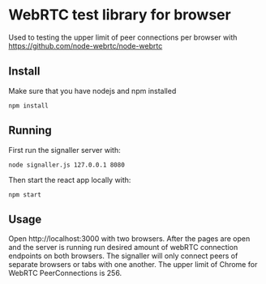 # WebRTC test library for browser

Used to testing the upper limit of peer connections per browser with https://github.com/node-webrtc/node-webrtc

## Install

Make sure that you have nodejs and npm installed

`npm install`

## Running
First run the signaller server with:

```
node signaller.js 127.0.0.1 8080
```

Then start the react app locally with:

```
npm start
```

## Usage

Open http://localhost:3000 with two browsers. After the pages are open and the server is running run desired amount of
webRTC connection endpoints on both browsers. The signaller will only connect peers of separate browsers or tabs with
one another. The upper limit of Chrome for WebRTC PeerConnections is 256.